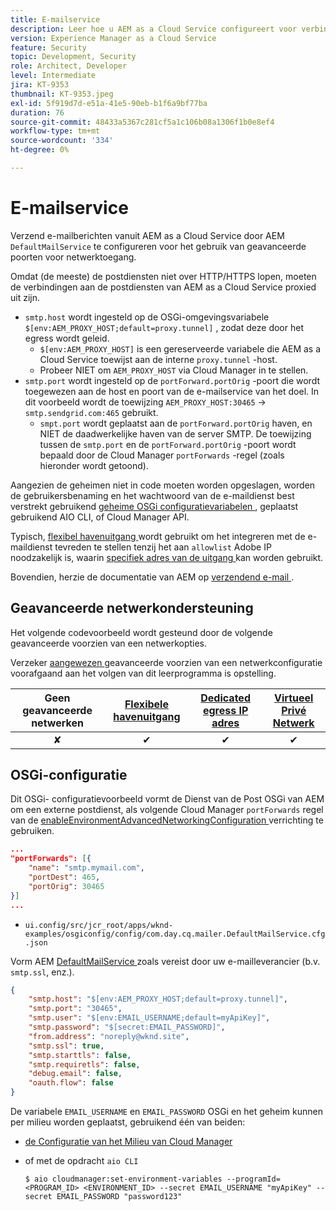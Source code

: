 ```yaml
---
title: E-mailservice
description: Leer hoe u AEM as a Cloud Service configureert voor verbinding met een e-mailservice met behulp van egress-poorten.
version: Experience Manager as a Cloud Service
feature: Security
topic: Development, Security
role: Architect, Developer
level: Intermediate
jira: KT-9353
thumbnail: KT-9353.jpeg
exl-id: 5f919d7d-e51a-41e5-90eb-b1f6a9bf77ba
duration: 76
source-git-commit: 48433a5367c281cf5a1c106b08a1306f1b0e8ef4
workflow-type: tm+mt
source-wordcount: '334'
ht-degree: 0%

---
```


# E-mailservice

Verzend e-mailberichten vanuit AEM as a Cloud Service door AEM `DefaultMailService` te configureren voor het gebruik van geavanceerde poorten voor netwerktoegang.

Omdat (de meeste) de postdiensten niet over HTTP/HTTPS lopen, moeten de verbindingen aan de postdiensten van AEM as a Cloud Service proxied uit zijn.

+ `smtp.host` wordt ingesteld op de OSGi-omgevingsvariabele `$[env:AEM_PROXY_HOST;default=proxy.tunnel]` , zodat deze door het egress wordt geleid.
   + `$[env:AEM_PROXY_HOST]` is een gereserveerde variabele die AEM as a Cloud Service toewijst aan de interne `proxy.tunnel` -host.
   + Probeer NIET om `AEM_PROXY_HOST` via Cloud Manager in te stellen.
+ `smtp.port` wordt ingesteld op de `portForward.portOrig` -poort die wordt toegewezen aan de host en poort van de e-mailservice van het doel. In dit voorbeeld wordt de toewijzing `AEM_PROXY_HOST:30465` → `smtp.sendgrid.com:465` gebruikt.
   + `smpt.port` wordt geplaatst aan de `portForward.portOrig` haven, en NIET de daadwerkelijke haven van de server SMTP. De toewijzing tussen de `smtp.port` en de `portForward.portOrig` -poort wordt bepaald door de Cloud Manager `portForwards` -regel (zoals hieronder wordt getoond).

Aangezien de geheimen niet in code moeten worden opgeslagen, worden de gebruikersbenaming en het wachtwoord van de e-maildienst best verstrekt gebruikend [ geheime OSGi configuratievariabelen ](https://experienceleague.adobe.com/docs/experience-manager-cloud-service/implementing/deploying/configuring-osgi.html#secret-configuration-values), geplaatst gebruikend AIO CLI, of Cloud Manager API.

Typisch, [ flexibel havenuitgang ](../flexible-port-egress.md) wordt gebruikt om het integreren met de e-maildienst tevreden te stellen tenzij het aan `allowlist` Adobe IP noodzakelijk is, waarin [ specifiek adres van de uitgang ](../dedicated-egress-ip-address.md) kan worden gebruikt.

Bovendien, herzie de documentatie van AEM op [ verzendend e-mail ](https://experienceleague.adobe.com/docs/experience-manager-cloud-service/content/implementing/developing/development-guidelines.html#sending-email).

## Geavanceerde netwerkondersteuning

Het volgende codevoorbeeld wordt gesteund door de volgende geavanceerde voorzien van een netwerkopties.

Verzeker [ aangewezen ](../advanced-networking.md#advanced-networking) geavanceerde voorzien van een netwerkconfiguratie voorafgaand aan het volgen van dit leerprogramma is opstelling.

| Geen geavanceerde netwerken | [ Flexibele havenuitgang ](../flexible-port-egress.md) | [ Dedicated egress IP adres ](../dedicated-egress-ip-address.md) | [ Virtueel Privé Netwerk ](../vpn.md) |
|:-----:|:-----:|:------:|:---------:|
| ✘ | ✔ | ✔ | ✔ |

## OSGi-configuratie

Dit OSGi- configuratievoorbeeld vormt de Dienst van de Post OSGi van AEM om een externe postdienst, als volgende Cloud Manager `portForwards` regel van de [ enableEnvironmentAdvancedNetworkingConfiguration ](https://www.adobe.io/experience-cloud/cloud-manager/reference/api/#operation/enableEnvironmentAdvancedNetworkingConfiguration) verrichting te gebruiken.

```json
...
"portForwards": [{
    "name": "smtp.mymail.com",
    "portDest": 465,
    "portOrig": 30465
}]
...
```

+ `ui.config/src/jcr_root/apps/wknd-examples/osgiconfig/config/com.day.cq.mailer.DefaultMailService.cfg.json`

Vorm AEM [ DefaultMailService ](https://experienceleague.adobe.com/docs/experience-manager-cloud-service/content/implementing/developing/development-guidelines.html#sending-email) zoals vereist door uw e-mailleverancier (b.v. `smtp.ssl`, enz.).

```json
{
    "smtp.host": "$[env:AEM_PROXY_HOST;default=proxy.tunnel]",
    "smtp.port": "30465",
    "smtp.user": "$[env:EMAIL_USERNAME;default=myApiKey]",
    "smtp.password": "$[secret:EMAIL_PASSWORD]",
    "from.address": "noreply@wknd.site",
    "smtp.ssl": true,
    "smtp.starttls": false, 
    "smtp.requiretls": false,
    "debug.email": false,
    "oauth.flow": false
}
```

De variabele `EMAIL_USERNAME` en `EMAIL_PASSWORD` OSGi en het geheim kunnen per milieu worden geplaatst, gebruikend één van beiden:

+ [ de Configuratie van het Milieu van Cloud Manager ](https://experienceleague.adobe.com/docs/experience-manager-cloud-service/content/implementing/using-cloud-manager/environment-variables.html)
+ of met de opdracht `aio CLI`

  ```shell
  $ aio cloudmanager:set-environment-variables --programId=<PROGRAM_ID> <ENVIRONMENT_ID> --secret EMAIL_USERNAME "myApiKey" --secret EMAIL_PASSWORD "password123"
  ```
